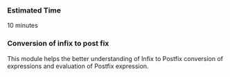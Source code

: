 ### Estimated Time
10 minutes

### Conversion of infix to post fix

This module helps the better understanding of Infix to Postfix conversion of expressions and evaluation of Postfix expression. 
